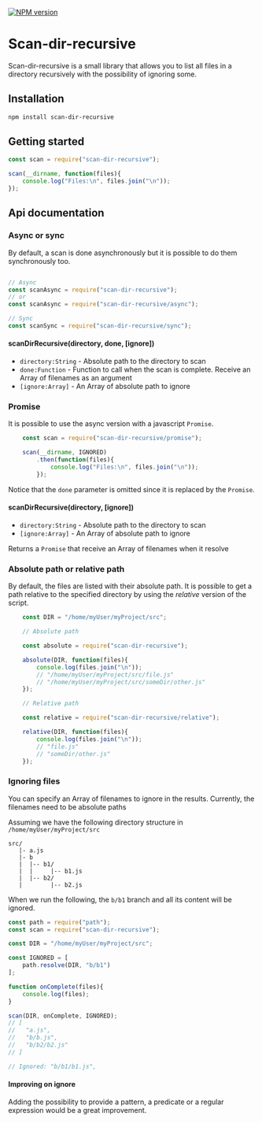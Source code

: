 [![NPM version](https://badge.fury.io/js/scan-dir-recursive.svg)](http://badge.fury.io/js/scan-dir-recursive)

# Scan-dir-recursive

Scan-dir-recursive is a small library that allows you to list all files in a directory recursively with the possibility of ignoring some.

## Installation
```bash
npm install scan-dir-recursive
```

## Getting started
```javascript
const scan = require("scan-dir-recursive");

scan(__dirname, function(files){
	console.log("Files:\n", files.join("\n"));
});
```

## Api documentation

### Async or sync
By default, a scan is done asynchronously but it is possible to do them synchronously too.
```javascript

// Async
const scanAsync = require("scan-dir-recursive");
// or
const scanAsync = require("scan-dir-recursive/async");

// Sync
const scanSync = require("scan-dir-recursive/sync");

```

#### scanDirRecursive(directory, done, [ignore])
- `directory:String` - Absolute path to the directory to scan
- `done:Function` - Function to call when the scan is complete. Receive an Array of filenames as an argument
- `[ignore:Array]` - An Array of absolute path to ignore

### Promise
It is possible to use the async version with a javascript `Promise`.
```javascript
	const scan = require("scan-dir-recursive/promise");

	scan(__dirname, IGNORED)
		.then(function(files){
			console.log("Files:\n", files.join("\n"));
		});
```
Notice that the `done` parameter is omitted since it is replaced by the `Promise`.

#### scanDirRecursive(directory, [ignore])
- `directory:String` - Absolute path to the directory to scan
- `[ignore:Array]` - An Array of absolute path to ignore

Returns a `Promise` that receive an Array of filenames when it resolve

### Absolute path or relative path
By default, the files are listed with their absolute path. It is possible to get a path relative to the specified directory by using the _relative_ version of the script.
```javascript
	const DIR = "/home/myUser/myProject/src";

	// Absolute path

	const absolute = require("scan-dir-recursive");

	absolute(DIR, function(files){
		console.log(files.join("\n"));
		// "/home/myUser/myProject/src/file.js"
		// "/home/myUser/myProject/src/someDir/other.js"
	});

	// Relative path

	const relative = require("scan-dir-recursive/relative");

	relative(DIR, function(files){
		console.log(files.join("\n"));
		// "file.js"
		// "someDir/other.js"
	});

```


### Ignoring files
You can specify an Array of filenames to ignore in the results.
Currently, the filenames need to be absolute paths

Assuming we have the following directory structure in `/home/myUser/myProject/src`
```
src/
   |- a.js 
   |- b
   |  |-- b1/
   |  |     |-- b1.js
   |  |-- b2/
   |        |-- b2.js
```

When we run the following, the `b/b1` branch and all its content will be ignored.
```javascript
const path = require("path");
const scan = require("scan-dir-recursive");

const DIR = "/home/myUser/myProject/src";

const IGNORED = [
	path.resolve(DIR, "b/b1")
];

function onComplete(files){
	console.log(files);
}

scan(DIR, onComplete, IGNORED);
// [
//	 "a.js",
//	 "b/b.js",
//	 "b/b2/b2.js"
// ]

// Ignored: "b/b1/b1.js",

```

#### Improving on ignore
Adding the possibility to provide a pattern, a predicate or a regular expression would be a great improvement.